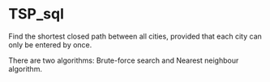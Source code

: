 # TSP_sql
<p>Find the shortest closed path between all cities, provided that each city can only be entered by once.</p>
<p>There are two algorithms: Brute-force search and Nearest neighbour algorithm.</p>
